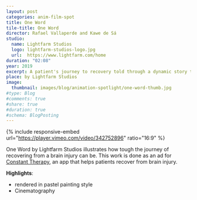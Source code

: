```yaml
---
layout: post
categories: anim-film-spot
title: One Word
tile-title: One Word
director: Rafael Vallaperde and Kawe de Sá
studio:
  name: Lightfarm Studios
  logo: lightfarm-studios-logo.jpg
  url:  https://www.lightfarm.com/home
duration: "02:08"
year: 2019
excerpt: A patient's journey to recovery told through a dynamic story telling.
place: by Lightfarm Studios
image:
  thumbnail: images/blog/animation-spotlight/one-word-thumb.jpg
#type: Blog
#comments: true
#share: true
#duration: true
#schema: BlogPosting
---
```


{% include responsive-embed url="https://player.vimeo.com/video/342752896" ratio="16:9" %}

One Word by Lightfarm Studios illustrates how tough the journey of recovering from a brain injury can be. This work is done as an ad for [Constant Therapy](https://thelearningcorp.com/constant-therapy/), an app that helps patients recover from brain injury.

**Highlights**:
* rendered in pastel painting style
* Cinematography
